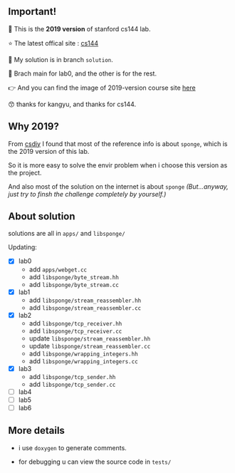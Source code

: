 ## Important!

📅 This is the **2019 version** of stanford cs144 lab.

⭐ The latest offical site : [cs144](https://cs144.github.io/)

🔎 My solution is in branch `solution`.

🍪 Brach main for lab0, and the other is for the rest.

👉 And you can find the image of 2019-version course site [here](https://www.cnblogs.com/kangyupl/p/stanford_cs144_labs.html)

😙  thanks for kangyu, and thanks for cs144.

## Why 2019?

From [csdiy](https://csdiy.wiki/%E8%AE%A1%E7%AE%97%E6%9C%BA%E7%BD%91%E7%BB%9C/CS144/) I found that most of the reference info is about `sponge`, which is the 2019 version of this lab.

So it is more easy to solve the envir problem when i choose this version as the project.

And also most of the solution on the internet is about `sponge` _(But...anyway, just try to finsh the challenge completely by yourself.)_

## About solution

solutions are all in `apps/` and `libsponge/`

Updating:
- [x] lab0
  - add `apps/webget.cc`
  - add `libsponge/byte_stream.hh`
  - add `libsponge/byte_stream.cc`
- [x] lab1
  - add `libsponge/stream_reassembler.hh`
  - add `libsponge/stream_reassembler.cc`
- [x] lab2
  - add `libsponge/tcp_receiver.hh`
  - add `libsponge/tcp_receiver.cc`
  - update `libsponge/stream_reassembler.hh`
  - update `libsponge/stream_reassembler.cc`
  - add `libsponge/wrapping_integers.hh`
  - add `libsponge/wrapping_integers.cc`
- [x] lab3
  - add `libsponge/tcp_sender.hh`
  - add `libsponge/tcp_sender.cc`
- [ ] lab4
- [ ] lab5
- [ ] lab6

## More details

- i use `doxygen` to generate comments.

- for debugging u can view the source code in `tests/`
